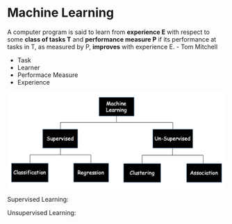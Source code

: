 # Machine Learning

A computer program is said to learn from **experience E** with respect to some **class of tasks T** and **performance measure P** if its performance at tasks in T, as measured by P, **improves** with experience E.  - Tom Mitchell

* Task
* Learner
* Performace Measure
* Experience

![Machine Learning](./images/machine_learning.png)


Supervised Learning:

Unsupervised Learning:

